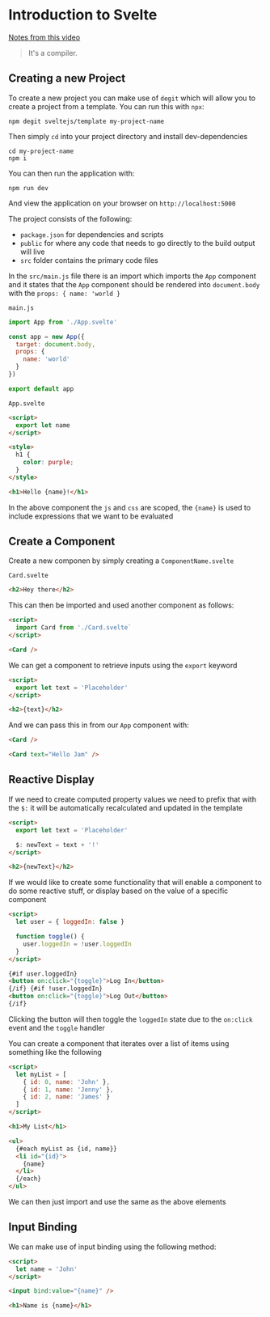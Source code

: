 # Introduction to Svelte

[Notes from this video](https://www.youtube.com/watch?v=Bfi96LUebXo)

> It's a compiler.

## Creating a new Project

To create a new project you can make use of `degit` which will allow you to create a project from a template. You can run this with `npx`:

```
npm degit sveltejs/template my-project-name
```

Then simply `cd` into your project directory and install dev-dependencies

```
cd my-project-name
npm i
```

You can then run the application with:

```
npm run dev
```

And view the application on your browser on `http://localhost:5000`

The project consists of the following:

- `package.json` for dependencies and scripts
- `public` for where any code that needs to go directly to the build output will live
- `src` folder contains the primary code files

In the `src/main.js` file there is an import which imports the `App` component and it states that the `App` component should be rendered into `document.body` with the `props: { name: 'world }`

`main.js`

```js
import App from './App.svelte'

const app = new App({
  target: document.body,
  props: {
    name: 'world'
  }
})

export default app
```

`App.svelte`

```html
<script>
  export let name
</script>

<style>
  h1 {
    color: purple;
  }
</style>

<h1>Hello {name}!</h1>
```

In the above component the `js` and `css` are scoped, the `{name}` is used to include expressions that we want to be evaluated

## Create a Component

Create a new componen by simply creating a `ComponentName.svelte`

`Card.svelte`

```html
<h2>Hey there</h2>
```

This can then be imported and used another component as follows:

```html
<script>
  import Card from './Card.svelte`
</script>

<Card />
```

We can get a component to retrieve inputs using the `export` keyword

```html
<script>
  export let text = 'Placeholder'
</script>

<h2>{text}</h2>
```

And we can pass this in from our `App` component with:

```html
<Card />

<Card text="Hello Jam" />
```

## Reactive Display

If we need to create computed property values we need to prefix that with the `$:` it will be automatically recalculated and updated in the template

```html
<script>
  export let text = 'Placeholder'

  $: newText = text + '!'
</script>

<h2>{newText}</h2>
```

If we would like to create some functionality that will enable a component to do some reactive stuff, or display based on the value of a specific component

```html
<script>
  let user = { loggedIn: false }

  function toggle() {
    user.loggedIn = !user.loggedIn
  }
</script>

{#if user.loggedIn}
<button on:click="{toggle}">Log In</button>
{/if} {#if !user.loggedIn}
<button on:click="{toggle}">Log Out</button>
{/if}
```

Clicking the button will then toggle the `loggedIn` state due to the `on:click` event and the `toggle` handler

You can create a component that iterates over a list of items using something like the following

```html
<script>
  let myList = [
    { id: 0, name: 'John' },
    { id: 1, name: 'Jenny' },
    { id: 2, name: 'James' }
  ]
</script>

<h1>My List</h1>

<ul>
  {#each myList as {id, name}}
  <li id="{id}">
    {name}
  </li>
  {/each}
</ul>
```

We can then just import and use the same as the above elements

## Input Binding

We can make use of input binding using the following method:

```html
<script>
  let name = 'John'
</script>

<input bind:value="{name}" />

<h1>Name is {name}</h1>
```
